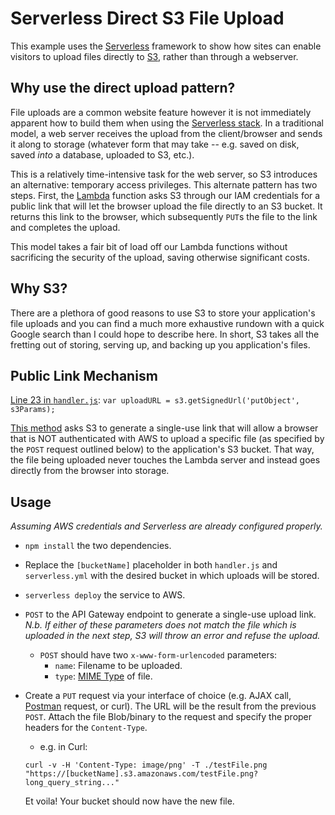# Serverless Direct S3 File Upload

This example uses the [Serverless](https://serverless.com/) framework to show how sites can enable visitors to upload files directly to [S3](https://aws.amazon.com/s3/), rather than through a webserver.

## Why use the direct upload pattern?
File uploads are a common website feature however it is not immediately apparent how to build them when using the [Serverless stack](https://angerhofer.co/posts/tags/serverless).  In a traditional model, a web server receives the upload from the client/browser and sends it along to storage (whatever form that may take -- e.g. saved on disk, saved _into_ a database, uploaded to S3, etc.).

This is a relatively time-intensive task for the web server, so S3 introduces an alternative: temporary access privileges.  This alternate pattern has two steps.  First, the [Lambda](https://aws.amazon.com/lambda/) function asks S3 through our IAM credentials for a public link that will let the browser upload the file directly to an S3 bucket.  It returns this link to the browser, which subsequently `PUT`s the file to the link and completes the upload.

This model takes a fair bit of load off our Lambda functions without sacrificing the security of the upload, saving otherwise significant costs.

## Why S3?
There are a plethora of good reasons to use S3 to store your application's file uploads and you can find a much more exhaustive rundown with a quick Google search than I could hope to describe here.  In short, S3 takes all the fretting out of storing, serving up, and backing up you application's files.

## Public Link Mechanism
[Line 23 in `handler.js`](https://github.com/jangerhofer/serverlessS3Upload/blob/master/handler.js#L23): `var uploadURL = s3.getSignedUrl('putObject', s3Params);`

[This method](http://docs.aws.amazon.com/AWSJavaScriptSDK/latest/AWS/S3.html#getSignedUrl-property) asks S3 to generate a single-use link that will allow a browser that is NOT authenticated with AWS to upload a specific file (as specified by the `POST` request outlined below) to the application's S3 bucket.  That way, the file being uploaded never touches the Lambda server and instead goes directly from the browser into storage.

## Usage
_Assuming AWS credentials and Serverless are already configured properly._
- `npm install` the two dependencies.
- Replace the `[bucketName]` placeholder in both `handler.js` and `serverless.yml` with the desired bucket in which uploads will be stored.
- `serverless deploy` the service to AWS.
- `POST` to the API Gateway endpoint to generate a single-use upload link. _N.b. If either of these parameters does not match the file which is uploaded in the next step, S3 will throw an error and refuse the upload._
  - `POST` should have two `x-www-form-urlencoded` parameters:
    - `name`: Filename to be uploaded.
    - `type`: [MIME Type](https://developer.mozilla.org/en-US/docs/Web/HTTP/Basics_of_HTTP/MIME_types) of file.
- Create a `PUT` request via your interface of choice (e.g. AJAX call, [Postman](https://www.getpostman.com/) request, or curl).  The URL will be the result from the previous `POST`.  Attach the file Blob/binary to the request and specify the proper headers for the `Content-Type`.
  - e.g. in Curl:
  ```
  curl -v -H 'Content-Type: image/png' -T ./testFile.png "https://[bucketName].s3.amazonaws.com/testFile.png?long_query_string..."
  ```

  Et voila!  Your bucket should now have the new file.
